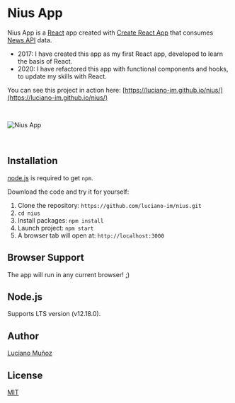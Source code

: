 # Nius App

Nius App is a [React](https://reactjs.org/) app created with [Create React App](https://create-react-app.dev/) that consumes [News API](https://newsapi.org/) data.

- 2017: I have created this app as my first React app, developed to learn the basis of React.
- 2020: I have refactored this app with functional components and hooks, to update my skills with React.

You can see this project in action here: [https://luciano-im.github.io/nius/](https://luciano-im.github.io/nius/)

<br>

![Nius App](https://repository-images.githubusercontent.com/105317233/86d98a80-c35d-11ea-9e18-713c47421f03)

<br>

## Installation

[node.js](http://nodejs.org/download/) is required to get `npm`.

Download the code and try it for yourself:

1. Clone the repository: `https://github.com/luciano-im/nius.git`
2. `cd nius`
3. Install packages: `npm install`
4. Launch project: `npm start`
5. A browser tab will open at: `http://localhost:3000`

## Browser Support

The app will run in any current browser! ;)

## Node.js

Supports LTS version (v12.18.0).

## Author

[Luciano Muñoz](http://www.luciano.im/)

## License

[MIT](https://github.com/luciano-im/nius/blob/master/LICENSE)

